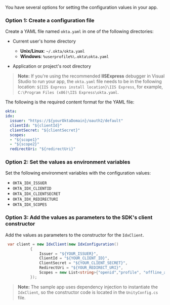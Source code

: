 You have several options for setting the configuration values in your app.

### Option 1: Create a configuration file

Create a YAML file named `okta.yaml` in one of the following directories:

* Current user's home directory
  * **Unix/Linux**:    `~/.okta/okta.yaml`
  * **Windows**:       `%userprofile%\.okta\okta.yaml`

* Application or project's root directory

> **Note:** If you're using the recommended **IISExpress** debugger in Visual Studio to run your app, the `okta.yaml` file needs to be in the following location: `${IIS Express install location}\IIS Express`, for example, `C:\Program Files (x86)\IIS Express\okta.yaml`.

The following is the required content format for the YAML file:

```yaml
okta:
idx:
  issuer: "https://${yourOktaDomain}/oauth2/default"
  clientId: "${clientId}"
  clientSecret: "${clientSecret}"
  scopes:
  - "${scope1}"
  - "${scope2}"
  redirectUri: "${redirectUri}"
```

### Option 2: Set the values as environment variables

Set the following environment variables with the configuration values:

* `OKTA_IDX_ISSUER`
* `OKTA_IDX_CLIENTID`
* `OKTA_IDX_CLIENTSECRET`
* `OKTA_IDX_REDIRECTURI`
* `OKTA_IDX_SCOPES`

### Option 3: Add the values as parameters to the SDK's client constructor

Add the values as parameters to the constructor for the `IdxClient`.

```csharp
 var client = new IdxClient(new IdxConfiguration()
           {
               Issuer = "${YOUR_ISSUER}",
               ClientId = "${YOUR_CLIENT_ID}",
               ClientSecret = "${YOUR_CLIENT_SECRET}",
               RedirectUri = "${YOUR_REDIRECT_URI}",
               Scopes = new List<string>{"openid","profile", "offline_access"}
           });
```

> **Note:** The sample app uses dependency injection to instantiate the `IdxClient`,
so the constructor code is located in the `UnityConfig.cs` file.

